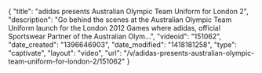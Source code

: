 {
    "title": "adidas presents Australian Olympic Team Uniform for London 2",
    "description": "Go behind the scenes at the Australian Olympic Team Uniform launch for the London 2012 Games where adidas, official Sportswear Partner of the Australian Olym...",
    "videoid": "151062",
    "date_created": "1396646903",
    "date_modified": "1418181258",
    "type": "captivate",
    "layout": "video",
    "url": "\/v\/adidas-presents-australian-olympic-team-uniform-for-london-2\/151062"
}